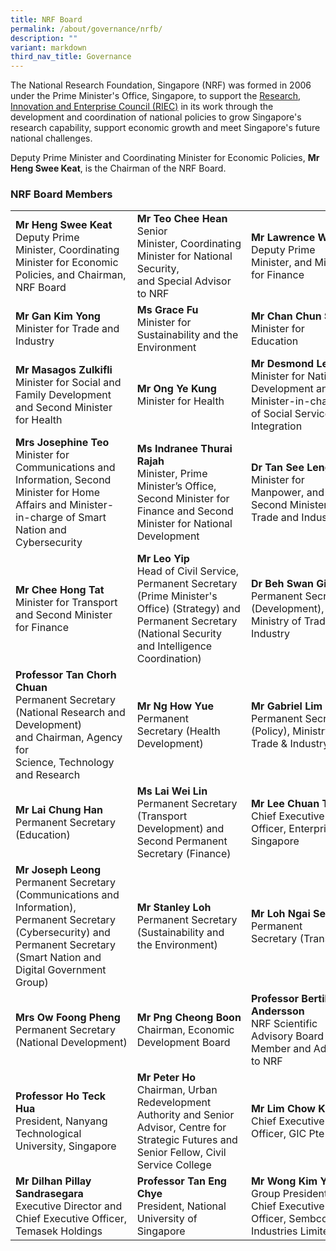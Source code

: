 ```yaml
---
title: NRF Board
permalink: /about/governance/nrfb/
description: ""
variant: markdown
third_nav_title: Governance
---
```

The National Research Foundation, Singapore (NRF) was formed in 2006 under the Prime Minister's Office, Singapore, to support the [Research, Innovation and Enterprise Council (RIEC)](/about/governance/riec/) in its work through the development and coordination of national policies to grow Singapore's research capability, support economic growth and meet Singapore's future national challenges.

Deputy Prime Minister and Coordinating Minister for Economic Policies, **Mr Heng Swee Keat**, is the Chairman of the NRF Board.

### NRF Board Members ###



|  |  |  |
| -------- | -------- | -------- |
| **Mr Heng Swee Keat**<br>Deputy Prime Minister,&nbsp;Coordinating Minister for Economic Policies, and&nbsp;Chairman, NRF Board |**Mr Teo Chee Hean**<br>Senior Minister,&nbsp;Coordinating Minister&nbsp;for&nbsp;National Security, and&nbsp;Special&nbsp;Advisor to NRF | **Mr Lawrence Wong**<br>Deputy Prime Minister, and Minister for Finance
| **Mr Gan Kim Yong**<br>Minister for Trade and Industry | **Ms Grace Fu**<br>Minister for Sustainability and the Environment | **Mr Chan Chun Sing**<br>Minister for Education
| **Mr Masagos Zulkifli**<br>Minister for Social and Family Development and Second Minister for Health | **Mr Ong Ye Kung**<br>Minister for Health | **Mr Desmond Lee**<br>Minister for National Development and Minister-in-charge of Social Services Integration
| **Mrs Josephine Teo**<br>Minister for Communications and Information, Second Minister for Home Affairs and Minister-in-charge of Smart Nation and Cybersecurity | **Ms Indranee Thurai Rajah**<br>Minister, Prime Minister’s Office, Second Minister for Finance and Second Minister for National Development |**Dr Tan See Leng**<br>Minister for Manpower, and Second Minister for Trade and Industry
| **Mr Chee Hong Tat**<br>Minister for Transport and Second Minister for Finance |**Mr Leo Yip**<br>Head of Civil Service, Permanent Secretary (Prime Minister's Office) (Strategy) and Permanent Secretary (National Security and Intelligence Coordination) | **Dr Beh Swan Gin**<br>Permanent Secretary (Development), Ministry of Trade &amp; Industry |
| **Professor Tan Chorh Chuan**<br>Permanent Secretary (National&nbsp;Research and Development) and&nbsp;Chairman,&nbsp;Agency for Science,&nbsp;Technology and Research | **Mr Ng How Yue**<br>Permanent Secretary&nbsp;(Health Development) | **Mr Gabriel Lim**<br>Permanent Secretary (Policy), Ministry of Trade &amp; Industry
| **Mr Lai Chung Han**<br>Permanent Secretary (Education) | **Ms Lai Wei Lin**<br>Permanent Secretary (Transport Development) and Second Permanent Secretary (Finance) | **Mr Lee Chuan Teck**<br>Chief Executive Officer, Enterprise Singapore
| **Mr Joseph Leong**<br>Permanent Secretary (Communications and Information), Permanent Secretary (Cybersecurity) and Permanent Secretary (Smart Nation and Digital Government Group) | **Mr Stanley Loh**<br>Permanent Secretary (Sustainability and the Environment) | **Mr Loh Ngai Seng**<br>Permanent Secretary&nbsp;(Transport)
| **Mrs Ow Foong Pheng**<br>Permanent Secretary (National&nbsp;Development) | **Mr Png Cheong Boon**<br>Chairman, Economic Development Board | **Professor Bertil Andersson**<br>NRF Scientific Advisory Board Member and Advisor to NRF | **Mr&nbsp;Kay Chai (KC) Ang**<br>Senior Vice President, GlobalFoundries and Board Advisor, Singapore Semiconductor Industry Association | **Mr Piyush Gupta**<br>Chief Executive Officer and Director of DBS Group
| **Professor Ho Teck Hua**<br>President, Nanyang Technological University, Singapore | **Mr Peter Ho**<br>Chairman, Urban Redevelopment Authority and Senior Advisor, Centre for Strategic Futures and Senior Fellow, Civil Service College | **Mr Lim Chow Kiat**<br>Chief Executive Officer, GIC Pte Ltd 
| **Mr Dilhan Pillay Sandrasegara**<br>Executive Director and Chief Executive Officer, Temasek Holdings | **Professor&nbsp;Tan Eng Chye**<br>President, National University of Singapore | **Mr Wong Kim Yin**<br>Group President and Chief Executive Officer, Sembcorp Industries Limited